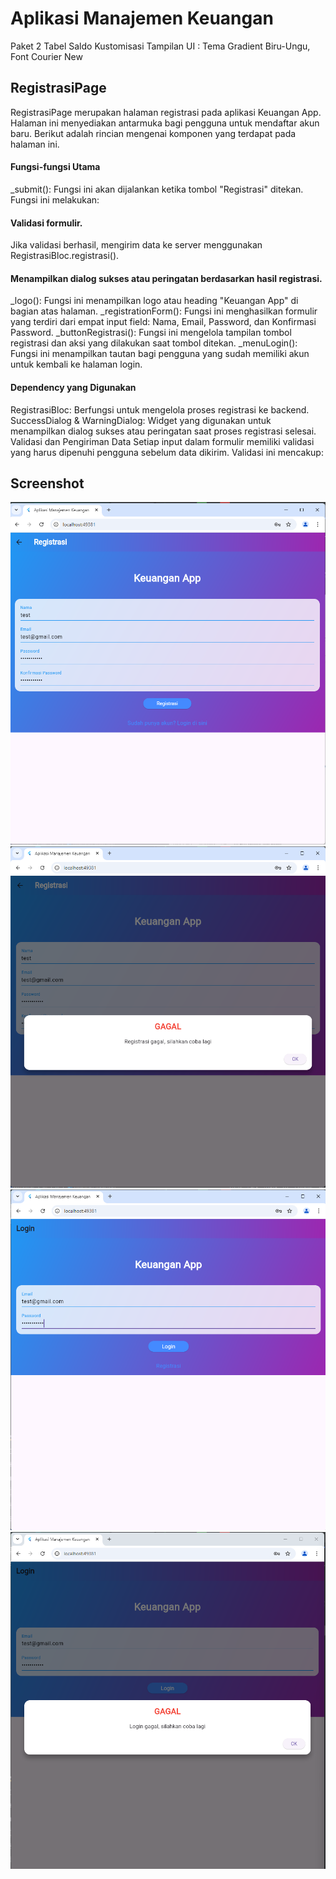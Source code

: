 # Aplikasi Manajemen Keuangan
Paket 2
Tabel Saldo
Kustomisasi Tampilan UI : Tema Gradient Biru-Ungu, Font Courier New

## RegistrasiPage
RegistrasiPage merupakan halaman registrasi pada aplikasi Keuangan App. Halaman ini menyediakan antarmuka bagi pengguna untuk mendaftar akun baru. Berikut adalah rincian mengenai komponen yang terdapat pada halaman ini.
#### Fungsi-fungsi Utama
_submit(): Fungsi ini akan dijalankan ketika tombol "Registrasi" ditekan. Fungsi ini melakukan:
#### Validasi formulir.
Jika validasi berhasil, mengirim data ke server menggunakan RegistrasiBloc.registrasi().
#### Menampilkan dialog sukses atau peringatan berdasarkan hasil registrasi.
_logo(): Fungsi ini menampilkan logo atau heading "Keuangan App" di bagian atas halaman.
_registrationForm(): Fungsi ini menghasilkan formulir yang terdiri dari empat input field: Nama, Email, Password, dan Konfirmasi Password.
_buttonRegistrasi(): Fungsi ini mengelola tampilan tombol registrasi dan aksi yang dilakukan saat tombol ditekan.
_menuLogin(): Fungsi ini menampilkan tautan bagi pengguna yang sudah memiliki akun untuk kembali ke halaman login.
#### Dependency yang Digunakan
RegistrasiBloc: Berfungsi untuk mengelola proses registrasi ke backend.
SuccessDialog & WarningDialog: Widget yang digunakan untuk menampilkan dialog sukses atau peringatan saat proses registrasi selesai.
Validasi dan Pengiriman Data
Setiap input dalam formulir memiliki validasi yang harus dipenuhi pengguna sebelum data dikirim. Validasi ini mencakup:


## Screenshot 
![Lampiran Registrasi](responsi_registrasi.png)
![Lampiran Registrasi](responsi_registrasi_gagal.png)
![Lampiran Login](responsi_login.png)
![Lampiran Login](responsi_login_gagal.png)



